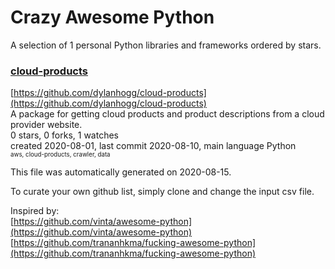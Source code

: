 # Crazy Awesome Python
A selection of 1 personal Python libraries and frameworks ordered by stars.  


### [cloud-products](https://github.com/dylanhogg/cloud-products)  
[https://github.com/dylanhogg/cloud-products](https://github.com/dylanhogg/cloud-products)  
A package for getting cloud products and product descriptions from a cloud provider website.  
0 stars, 0 forks, 1 watches  
created 2020-08-01, last commit 2020-08-10, main language Python  
<sub><sup>aws, cloud-products, crawler, data</sup></sub>


This file was automatically generated on 2020-08-15.  

To curate your own github list, simply clone and change the input csv file.  

Inspired by:  
[https://github.com/vinta/awesome-python](https://github.com/vinta/awesome-python)  
[https://github.com/trananhkma/fucking-awesome-python](https://github.com/trananhkma/fucking-awesome-python)  